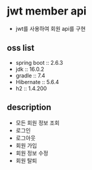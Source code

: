# jwt member api
- jwt를 사용하여 회원 api를 구현

## oss list
- spring boot :: 2.6.3
- jdk :: 16.0.2
- gradle :: 7.4
- Hibernate :: 5.6.4
- h2 :: 1.4.200

## description
- 모든 회원 정보 조회
- 로그인
- 로그아웃
- 회원 가입
- 회원 정보 수정
- 회원 탈퇴


